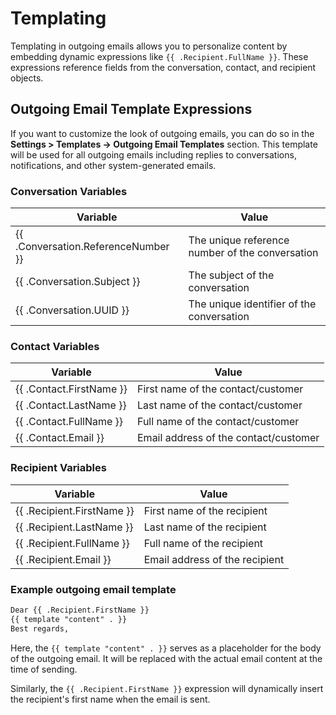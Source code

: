 # Templating

Templating in outgoing emails allows you to personalize content by embedding dynamic expressions like `{{ .Recipient.FullName }}`. These expressions reference fields from the conversation, contact, and recipient objects.

## Outgoing Email Template Expressions

If you want to customize the look of outgoing emails, you can do so in the **Settings > Templates -> Outgoing Email Templates** section. This template will be used for all outgoing emails including replies to conversations, notifications, and other system-generated emails.

### Conversation Variables

| Variable                        | Value                                                  |
|---------------------------------|--------------------------------------------------------|
| {{ .Conversation.ReferenceNumber }} | The unique reference number of the conversation     |
| {{ .Conversation.Subject }}         | The subject of the conversation                     |
| {{ .Conversation.UUID }}           | The unique identifier of the conversation            |

### Contact Variables
| Variable                     | Value                              |
|------------------------------|------------------------------------|
| {{ .Contact.FirstName }}     | First name of the contact/customer |
| {{ .Contact.LastName }}      | Last name of the contact/customer  |
| {{ .Contact.FullName }}      | Full name of the contact/customer  |
| {{ .Contact.Email }}         | Email address of the contact/customer |

### Recipient Variables
| Variable                       | Value                             |
|--------------------------------|-----------------------------------|
| {{ .Recipient.FirstName }}     | First name of the recipient       |
| {{ .Recipient.LastName }}      | Last name of the recipient        |
| {{ .Recipient.FullName }}      | Full name of the recipient        |
| {{ .Recipient.Email }}         | Email address of the recipient    |


### Example outgoing email template

```html
Dear {{ .Recipient.FirstName }}
{{ template "content" . }}
Best regards,
```
Here, the `{{ template "content" . }}` serves as a placeholder for the body of the outgoing email. It will be replaced with the actual email content at the time of sending.

Similarly, the `{{ .Recipient.FirstName }}` expression will dynamically insert the recipient's first name when the email is sent.

